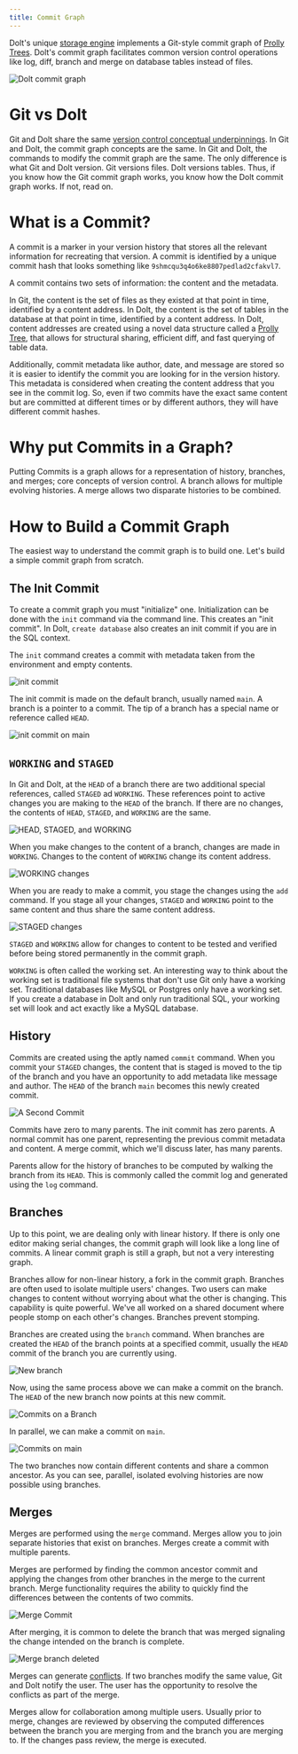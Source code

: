```yaml
---
title: Commit Graph
---
```


Dolt's unique [storage engine](https://docs.dolthub.com/architecture/storage-engine) implements a Git-style commit graph of [Prolly Trees](https://docs.dolthub.com/architecture/storage-engine/prolly-tree). Dolt's commit graph facilitates common version control operations like log, diff, branch and merge on database tables instead of files.

![Dolt commit graph](../../.gitbook/assets/commit-graph-featured.png)

# Git vs Dolt

Git and Dolt share the same [version control conceptual underpinnings](https://docs.dolthub.com/concepts/dolt/git). In Git and Dolt, the commit graph concepts are the same. In Git and Dolt, the commands to modify the commit graph are the same. The only difference is what Git and Dolt version. Git versions files. Dolt versions tables. Thus, if you know how the Git commit graph works, you know how the Dolt commit graph works. If not, read on.

# What is a Commit?

A commit is a marker in your version history that stores all the relevant information for recreating that version. A commit is identified by a unique commit hash that looks something like `9shmcqu3q4o6ke8807pedlad2cfakvl7`.

A commit contains two sets of information: the content and the metadata.

In Git, the content is the set of files as they existed at that point in time, identified by a content address. In Dolt, the content is the set of tables in the database at that point in time, identified by a content address. In Dolt, content addresses are created using a novel data structure called a [Prolly Tree](https://docs.dolthub.com/architecture/storage-engine/prolly-tree), that allows for structural sharing, efficient diff, and fast querying of table data.

Additionally, commit metadata like author, date, and message are stored so it is easier to identify the commit you are looking for in the version history. This metadata is considered when creating the content address that you see in the commit log. So, even if two commits have the exact same content but are committed at different times or by different authors, they will have different commit hashes. 

# Why put Commits in a Graph?

Putting Commits is a graph allows for a representation of history, branches, and merges; core concepts of version control. A branch allows for multiple evolving histories. A merge allows two disparate histories to be combined.

# How to Build a Commit Graph

The easiest way to understand the commit graph is to build one. Let's build a simple commit graph from scratch.

## The Init Commit

To create a commit graph you must "initialize" one. Initialization can be done with the `init` command via the command line. This creates an "init commit". In Dolt, `create database` also creates an init commit if you are in the SQL context. 

The `init` command creates a commit with metadata taken from the environment and empty contents.

![init commit](../../.gitbook/assets/commit-graph-init.png)

The init commit is made on the default branch, usually named `main`. A branch is a pointer to a commit. The tip of a branch has a special name or reference called `HEAD`.

![init commit on main](../../.gitbook/assets/commit-graph-main-branch.png)

## `WORKING` and `STAGED`

In Git and Dolt, at the `HEAD` of a branch there are two additional special references, called `STAGED` ad `WORKING`. These references point to active changes you are making to the `HEAD` of the branch. If there are no changes, the contents of `HEAD`, `STAGED`, and `WORKING` are the same. 

![HEAD, STAGED, and WORKING](../../.gitbook/assets/commit-graph-staged-working.png)

When you make changes to the content of a branch, changes are made in `WORKING`. Changes to the content of `WORKING` change its content address.

![WORKING changes](../../.gitbook/assets/commit-graph-working-changes.png)

When you are ready to make a commit, you stage the changes using the `add` command. If you stage all your changes, `STAGED` and `WORKING` point to the same content and thus share the same content address.

![STAGED changes](../../.gitbook/assets/commit-graph-staged-changes.png)

`STAGED` and `WORKING` allow for changes to content to be tested and verified before being stored permanently in the commit graph.

`WORKING` is often called the working set. An interesting way to think about the working set is traditional file systems that don't use Git only have a working set. Traditional databases like MySQL or Postgres only have a working set. If you create a database in Dolt and only run traditional SQL, your working set will look and act exactly like a MySQL database.

## History

Commits are created using the aptly named `commit` command. When you commit your `STAGED` changes, the content that is staged is moved to the tip of the branch and you have an opportunity to add metadata like message and author. The `HEAD` of the branch `main` becomes this newly created commit. 

![A Second Commit](../../.gitbook/assets/commit-graph-second-commit.png)

Commits have zero to many parents. The init commit has zero parents. A normal commit has one parent, representing the previous commit metadata and content. A merge commit, which we'll discuss later, has many parents. 

Parents allow for the history of branches to be computed by walking the branch from its `HEAD`. This is commonly called the commit log and generated using the `log` command.

## Branches

Up to this point, we are dealing only with linear history. If there is only one editor making serial changes, the commit graph will look like a long line of commits. A linear commit graph is still a graph, but not a very interesting graph. 

Branches allow for non-linear history, a fork in the commit graph. Branches are often used to isolate multiple users' changes. Two users can make changes to content without worrying about what the other is changing. This capability is quite powerful. We've all worked on a shared document where people stomp on each other's changes. Branches prevent stomping.

Branches are created using the `branch` command. When branches are created the `HEAD` of the branch points at a specified commit, usually the `HEAD` commit of the branch you are currently using.

![New branch](../../.gitbook/assets/commit-graph-new-branch.png)

Now, using the same process above we can make a commit on the branch. The `HEAD` of the new branch now points at this new commit. 

![Commits on a Branch](../../.gitbook/assets/commit-graph-commit-on-branch.png)

In parallel, we can make a commit on `main`.

![Commits on main](../../.gitbook/assets/commit-graph-commit-on-main.png)

The two branches now contain different contents and share a common ancestor. As you can see, parallel, isolated evolving histories are now possible using branches.

## Merges

Merges are performed using the `merge` command. Merges allow you to join separate histories that exist on branches. Merges create a commit with multiple parents.

Merges are performed by finding the common ancestor commit and applying the changes from other branches in the merge to the current branch. Merge functionality requires the ability to quickly find the differences between the contents of two commits.

![Merge Commit](../../.gitbook/assets/commit-graph-merge-commit.png)

After merging, it is common to delete the branch that was merged signaling the change intended on the branch is complete.

![Merge branch deleted](../../.gitbook/assets/commit-graph-merge-branch-deleted.png)

Merges can generate [conflicts](../../concepts/dolt/git/conflicts.md). If two branches modify the same value, Git and Dolt notify the user. The user has the opportunity to resolve the conflicts as part of the merge.

Merges allow for collaboration among multiple users. Usually prior to merge, changes are reviewed by observing the computed differences between the branch you are merging from and the branch you are merging to. If the changes pass review, the merge is executed.